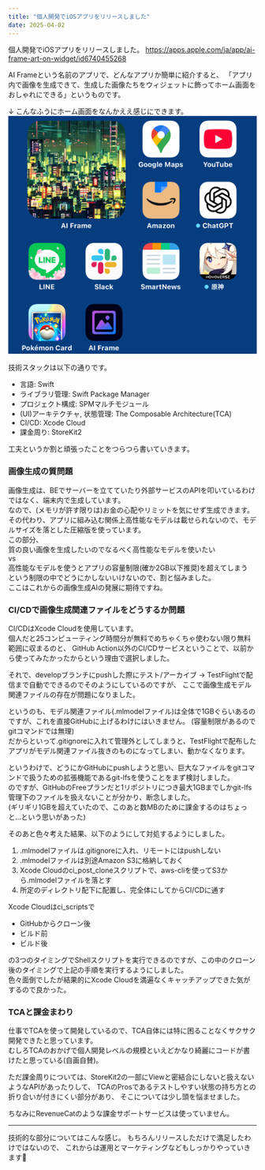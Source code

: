 ```yaml
---
title: "個人開発でiOSアプリをリリースしました"
date: 2025-04-02
---
```


個人開発でiOSアプリをリリースしました。
https://apps.apple.com/ja/app/ai-frame-art-on-widget/id6740455268

AI Frameという名前のアプリで、どんなアプリか簡単に紹介すると、
「アプリ内で画像を生成できて、生成した画像たちをウィジェットに飾ってホーム画面をおしゃれにできる」というものです。

↓ こんなふうにホーム画面をなんかええ感じにできます。
![iPhoneのホーム画面](../../assets/diary/2025-04-02/2025-04-02-01.jpg)

技術スタックは以下の通りです。
- 言語: Swift
- ライブラリ管理: Swift Package Manager
- プロジェクト構成: SPMマルチモジュール
- (UI)アーキテクチャ, 状態管理: The Composable Architecture(TCA)
- CI/CD: Xcode Cloud
- 課金周り: StoreKit2

工夫というか割と頑張ったことをつらつら書いていきます。

### 画像生成の質問題
画像生成は、BEでサーバーを立てていたり外部サービスのAPIを叩いているわけではなく、端末内で生成しています。<br>
なので、(メモリが許す限りは)お金の心配やリミットを気にせず生成できます。<br>
その代わり、アプリに組み込む関係上高性能なモデルは載せられないので、モデルサイズを落とした圧縮版を使っています。<br>
この部分、<br>
質の良い画像を生成したいのでなるべく高性能なモデルを使いたい<br>
vs<br>
高性能なモデルを使うとアプリの容量制限(確か2GB以下推奨)を超えてしまう<br>
という制限の中でどうにかしないいけないので、割と悩みました。<br>
ここはこれからの画像生成AIの発展に期待ですね。

### CI/CDで画像生成関連ファイルをどうするか問題
CI/CDはXcode Cloudを使用しています。<br>
個人だと25コンピューティング時間分が無料でめちゃくちゃ使わない限り無料範囲に収まるのと、
GitHub Action以外のCI/CDサービスということで、以前から使ってみたかったからという理由で選択しました。

それで、developブランチにpushした際にテスト/アーカイブ -> TestFlightで配信まで自動でできるのでそのようにしているのですが、
ここで画像生成モデル関連ファイルの存在が問題になりました。

というのも、モデル関連ファイル(.mlmodelファイル)は全体で1GBぐらいあるのですが、これを直接GitHubに上げるわけにはいきません。
(容量制限があるのでgitコマンドでは無理)<br>
だからといって.gitignoreに入れて管理外としてしまうと、TestFlightで配布したアプリがモデル関連ファイル抜きのものになってしまい、動かなくなります。

というわけで、どうにかGitHubにpushしようと思い、巨大なファイルをgitコマンドで扱うための拡張機能であるgit-lfsを使うことをまず検討しました。<br>
のですが、GitHubのFreeプランだと1リポジトリにつき最大1GBまでしかgit-lfs管理下のファイルを扱えないことが分かり、断念しました。<br>
(ギリギリ1GBを超えていたので、このあと数MBのために課金するのはちょっと...という思いがあった)

そのあと色々考えた結果、以下のようにして対処するようにしました。
1. .mlmodelファイルは.gitignoreに入れ、リモートにはpushしない
2. .mlmodelファイルは別途Amazon S3に格納しておく
3. Xcode Cloudのci_post_cloneスクリプトで、aws-cliを使ってS3から.mlmodelファイルを落とす
4. 所定のディレクトリ配下に配置し、完全体にしてからCI/CDに通す

Xcode Cloudはci_scriptsで
- GitHubからクローン後
- ビルド前
- ビルド後

の3つのタイミングでShellスクリプトを実行できるのですが、この中のクローン後のタイミングで上記の手順を実行するようにしました。<br>
色々面倒でしたが結果的にXcode Cloudを満遍なくキャッチアップできた気がするので良かった。

### TCAと課金まわり
仕事でTCAを使って開発しているので、TCA自体には特に困ることなくサクサク開発できたと思っています。<br>
むしろTCAのおかげで個人開発レベルの規模といえどかなり綺麗にコードが書けたと思っている(自画自賛)。

ただ課金周りについては、StoreKit2の一部にViewと密結合にしないと扱えないようなAPIがあったりして、
TCAのProsであるテストしやすい状態の持ち方との折り合いが付きにくい部分があり、
そこについては少し頭を悩ませました。

ちなみにRevenueCatのような課金サポートサービスは使っていません。

---
技術的な部分についてはこんな感じ。
もちろんリリースしただけで満足したわけではないので、
これからは運用とマーケティングなどもしっかりやっていきます💪
